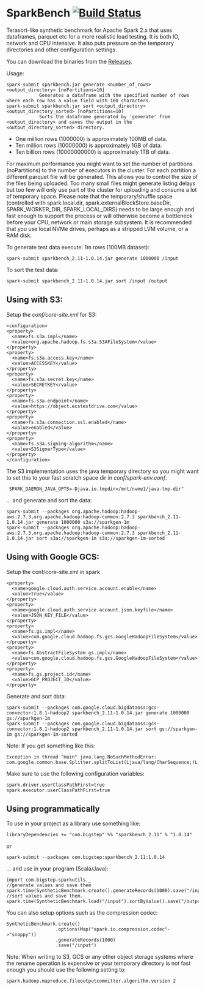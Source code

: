 # SparkBench [![Build Status](https://travis-ci.org/bigstepinc/SparkBench.svg?branch=master)](https://travis-ci.org/bigstepinc/SparkBench)
Terasort-like synthetic benchmark for Apache Spark 2.x that uses dataframes, parquet etc for a more realistic load testing. It is both IO, network and CPU intensive. It also puts pressure on the temporary directories and other configuration settings.

You can download the binaries from the [Releases](https://github.com/bigstepinc/SparkBench/releases).

Usage: 
```
spark-submit sparkbench.jar generate <number_of_rows> <output_directory> [noPartitions=10]
            Generates a dataframe with the specified number of rows where each row has a value field with 100 characters.
spark-submit sparkbench.jar sort <output_directory> <output_directory_sorted> [noPartitions=10]
            Sorts the dataframe generated by 'generate' from <output_directory> and saves the output in the <output_directory_sorted> directory.
```

- One million rows (1000000) is approximately 100MB of data.
- Ten million rows (10000000) is approximately 1GB of data. 
- Ten billion rows (10000000000) is approximately 1TB of data.

For maximum performance you might want to set the number of partitions (noPartitions) to the number of executors in the cluster. For each partition a different parquet file will be generated. This allows you to control the size of the files being uploaded. Too many small files might generate listing delays but too few will only use part of the cluster for uploading and consume a lot of temporary space.
Please note that the temporary/shuffle space (controlled with spark.local.dir, spark.externalBlockStore.baseDir, SPARK_WORKER_DIR, SPARK_LOCAL_DIRS) needs to be large enough and fast enough to support the process or will otherwise become a bottleneck before your CPU, network or main storage subsystem. It is recommended that you use local NVMe drives, perhaps as a stripped LVM volume, or a RAM disk.        

To generate test data execute: 1m rows (100MB dataset):
```
spark-submit sparkbench_2.11-1.0.14.jar generate 1000000 /input
```
To sort the test data:
```
spark-submit sparkbench_2.11-1.0.14.jar sort /input /output
```

## Using with S3:


Setup the *conf/core-site.xml* for S3:
```
<configuration>
<property>
  <name>fs.s3a.impl</name>
  <value>org.apache.hadoop.fs.s3a.S3AFileSystem</value>
</property>
<property>
  <name>fs.s3a.access.key</name>
  <value>ACCESSKEY</value>
</property>
<property>
  <name>fs.s3a.secret.key</name>
  <value>SECRETKEY</value>
</property>
<property>
  <name>fs.s3a.endpoint</name>
  <value>https://object.ecstestdrive.com</value>
</property>
<property>
  <name>fs.s3a.connection.ssl.enabled</name>
  <value>enabled</value>
</property>
<property>
  <name>fs.s3a.signing-algorithm</name>
  <value>S3SignerType</value>
</property>
</configuration>
```
The S3 implementation uses the java temporary directory so you might want to set this to your fast scratch space dir in *conf/spark-env.conf*.
```
 SPARK_DAEMON_JAVA_OPTS=-Djava.io.tmpdir=/mnt/nvme1/java-tmp-dir"
```
... and generate and sort the data:
```
spark-submit --packages org.apache.hadoop:hadoop-aws:2.7.3,org.apache.hadoop:hadoop-common:2.7.3 sparkbench_2.11-1.0.14.jar generate 1000000 s3a://sparkgen-1m
spark-submit --packages org.apache.hadoop:hadoop-aws:2.7.3,org.apache.hadoop:hadoop-common:2.7.3 sparkbench_2.11-1.0.14.jar sort s3a://sparkgen-1m s3a://sparkgen-1m-sorted
```

## Using with Google GCS:
Setup the conf/core-site.xml in spark

```
<property>
  <name>google.cloud.auth.service.account.enable</name>
  <value>true</value>
</property>
<property>
  <name>google.cloud.auth.service.account.json.keyfile</name>
  <value>JSON_KEY_FILE</value>
</property>
<property>
  <name>fs.gs.impl</name>
  <value>com.google.cloud.hadoop.fs.gcs.GoogleHadoopFileSystem</value>
</property>
<property>
  <name>fs.AbstractFileSystem.gs.impl</name>
  <value>com.google.cloud.hadoop.fs.gcs.GoogleHadoopFileSystem</value>
</property>
<property>
  <name>fs.gs.project.id</name>
  <value>GCP_PROJECT_ID</value>
</property>
```
Generate and sort data:
```
spark-submit --packages com.google.cloud.bigdataoss:gcs-connector:1.8.1-hadoop2 sparkbench_2.11-1.0.14.jar generate 1000000 gs://sparkgen-1m
spark-submit --packages com.google.cloud.bigdataoss:gcs-connector:1.8.1-hadoop2 sparkbench_2.11-1.0.14.jar sort gs://sparkgen-1m gs://sparkgen-1m-sorted
```
Note: If you get something like this:
```
Exception in thread "main" java.lang.NoSuchMethodError: com.google.common.base.Splitter.splitToList(Ljava/lang/CharSequence;)Ljava/util/List;
```
Make sure to use the following configuration variables:
```
spark.driver.userClassPathFirst=true
spark.executor.userClassPathFirst=true
```
## Using programmatically
To use in your project as a library use something like:

```
libraryDependencies += "com.bigstep" %% "sparkbench_2.11" % "1.0.14" 
```
or
```
spark-submit --packages com.bigstep:sparkbench_2.11:1.0.14
```
... and use in your program (Scala/Java):
```
import com.bigstep.sparkutils._
//generate values and save them
spark.time(SyntheticBenchmark.create().generateRecords(1000).save("/input"))
//sort values and save them.
spark.time(SyntheticBenchmark.load("/input").sortByValue().save("/output"))
```

You can also setup options such as the compression codec:
```
SyntheticBenchmark.create()
                  .options(Map("spark.io.compression.codec"->"snappy"))
                  .generateRecords(1000)
                  .save("/input")
```

Note:  When writing to S3, GCS or any other object storage systems where the rename operation is expensive or your temporary directory is not fast enough you should use the following setting to:
```
spark.hadoop.mapreduce.fileoutputcommitter.algorithm.version 2
```


